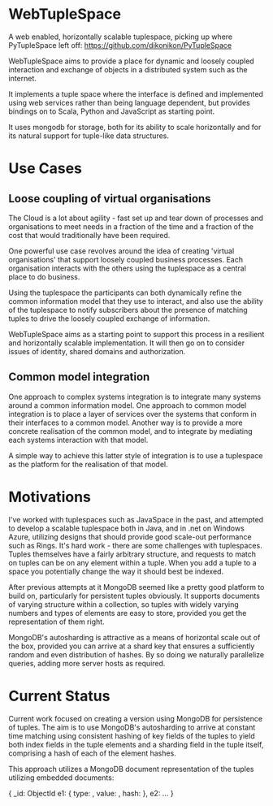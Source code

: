 WebTupleSpace
=============

A web enabled, horizontally scalable tuplespace, picking up where PyTupleSpace left off: https://github.com/dikonikon/PyTupleSpace

WebTupleSpace aims to provide a place for dynamic and loosely coupled interaction and exchange of objects in a distributed system such as the internet.

It implements a tuple space where the interface is defined and implemented using web services rather than being
language dependent, but provides bindings on to Scala, Python and JavaScript as starting point. 

It uses mongodb for storage, both for its ability to scale horizontally and for its natural support for tuple-like data structures.

# Use Cases

## Loose coupling of virtual organisations

The Cloud is a lot about agility - fast set up and tear down of processes and organisations to meet needs in a fraction of the time and a fraction of the cost that would traditionally have been required.

One powerful use case revolves around the idea of creating 'virtual organisations' that support loosely coupled business processes. Each organisation interacts with the others using the tuplespace as a central place to do business.

Using the tuplespace the participants can both dynamically refine the common information model that they use to interact, and also use the ability of the tuplespace to notify subscribers about the presence of matching tuples to drive the loosely coupled exchange of information.

WebTupleSpace aims as a starting point to support this process in a resilient and horizontally scalable implementation. It will then go on to consider issues of identity, shared domains and authorization.

## Common model integration

One approach to complex systems integration is to integrate many systems around a common information model. One approach to common model integration is to place a layer of services over the systems that conform in their interfaces to a common model. Another way is to provide a more concrete realisation of the common model, and to integrate by mediating each systems interaction with that model.

A simple way to achieve this latter style of integration is to use a tuplespace as the platform for the realisation of that model.

# Motivations

I've worked with tuplespaces such as JavaSpace in the past, and attempted to develop a scalable tuplespace both in Java, and in .net on Windows Azure, utilizing designs that should provide good scale-out performance such as Rings. It's hard work - there are some challenges with tuplespaces. Tuples themselves have a fairly arbitrary structure, and requests to match on tuples can be on any element within a tuple. When you add a tuple to a space you potentially change the way it should best be indexed.

After previous attempts at it MongoDB seemed like a pretty good platform to build on, particularly for persistent tuples obviously. It supports documents of varying structure within a collection, so tuples with widely varying numbers and types of elements are easy to store, provided you get the representation of them right.

MongoDB's autosharding is attractive as a means of horizontal scale out of the box, provided you can arrive at a shard key that ensures a sufficiently random and even distribution of hashes. By so doing we naturally parallelize queries, adding more server hosts as required.

# Current Status

Current work focused on creating a version using MongoDB for persistence of tuples. The aim is to use MongoDB's autosharding to arrive at constant time matching using consistent hashing of key fields of the tuples to yield both index fields in the tuple elements and a sharding field in the tuple itself, comprising a hash of each of the element hashes. 

This approach utilizes a MongoDB document representation of the tuples utilizing embedded documents:

{
  _id: ObjectId
  e1: { type: <String rep of type>, value: <base64 or other encoding of value>, hash: <RSA256 hash of type concat value> },
  e2: ...
}
	

